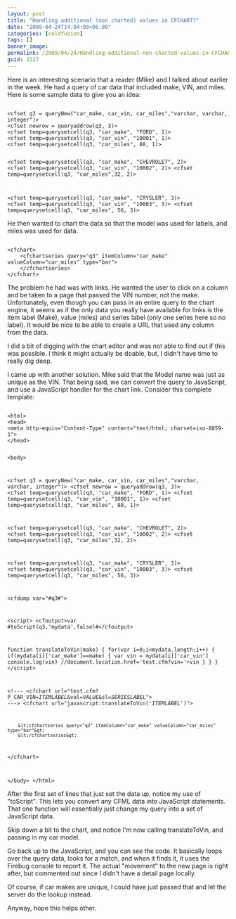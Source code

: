 ```yaml
---
layout: post
title: "Handling additional (non charted) values in CFCHART?"
date: "2009-04-24T14:04:00+06:00"
categories: [coldfusion]
tags: []
banner_image: 
permalink: /2009/04/24/Handling-additional-non-charted-values-in-CFCHART
guid: 3327
---
```


Here is an interesting scenario that a reader (Mike) and I talked about earlier in the week. He had a query of car data that included make, VIN, and miles. Here is some sample data to give you an idea:
<!--more-->
<code>
&lt;cfset q3 = queryNew("car_make, car_vin, car_miles","varchar, varchar, integer")&gt;
&lt;cfset newrow = queryaddrow(q3, 3)&gt;
&lt;cfset temp=querysetcell(q3, "car_make", "FORD", 1)&gt;
&lt;cfset temp=querysetcell(q3, "car_vin", "10001", 1)&gt;
&lt;cfset temp=querysetcell(q3, "car_miles", 88, 1)&gt;

&lt;cfset temp=querysetcell(q3, "car_make", "CHEVROLET", 2)&gt;
&lt;cfset temp=querysetcell(q3, "car_vin", "10002", 2)&gt;
&lt;cfset temp=querysetcell(q3, "car_miles",32, 2)&gt;

&lt;cfset temp=querysetcell(q3, "car_make", "CRYSLER", 3)&gt;
&lt;cfset temp=querysetcell(q3, "car_vin", "10003", 3)&gt;
&lt;cfset temp=querysetcell(q3, "car_miles", 56, 3)&gt;
</code>

He then wanted to chart the data so that the model was used for labels, and miles was used for data.

<code>
&lt;cfchart&gt;
	&lt;cfchartseries query="q3" itemColumn="car_make" valueColumn="car_miles" type="bar"&gt;
	&lt;/cfchartseries&gt;
&lt;/cfchart&gt;
</code>

The problem he had was with links. He wanted the user to click on a column and be taken to a page that passed the VIN number, not the make. Unfortunately, even though you can pass in an entire query to the chart engine, it seems as if the only data you really have available for links is the item label (Make), value (miles) and series label (only one series here so no label). It would be nice to be able to create a URL that used any column from the data.

I did a bit of digging with the chart editor and was not able to find out if this was possible. I think it might actually be doable, but, I didn't have time to really dig deep.

I came up with another solution. Mike said that the Model name was just as unique as the VIN. That being said, we can convert the query to JavaScript, and use a JavaScript handler for the chart link. Consider this complete template:

<code>
&lt;html&gt;
&lt;head&gt;
&lt;meta http-equiv="Content-Type" content="text/html; charset=iso-8859-1"&gt;
&lt;/head&gt;

&lt;body&gt;

&lt;cfset q3 = queryNew("car_make, car_vin, car_miles","varchar, varchar, integer")&gt;
&lt;cfset newrow = queryaddrow(q3, 3)&gt;
&lt;cfset temp=querysetcell(q3, "car_make", "FORD", 1)&gt;
&lt;cfset temp=querysetcell(q3, "car_vin", "10001", 1)&gt;
&lt;cfset temp=querysetcell(q3, "car_miles", 88, 1)&gt;

&lt;cfset temp=querysetcell(q3, "car_make", "CHEVROLET", 2)&gt;
&lt;cfset temp=querysetcell(q3, "car_vin", "10002", 2)&gt;
&lt;cfset temp=querysetcell(q3, "car_miles",32, 2)&gt;

&lt;cfset temp=querysetcell(q3, "car_make", "CRYSLER", 3)&gt;
&lt;cfset temp=querysetcell(q3, "car_vin", "10003", 3)&gt;
&lt;cfset temp=querysetcell(q3, "car_miles", 56, 3)&gt;

&lt;cfdump var="#q3#"&gt;

&lt;script&gt;
&lt;cfoutput&gt;var #toScript(q3,'mydata',false)#&lt;/cfoutput&gt;

function translateToVin(make) {
	for(var i=0;i&lt;mydata.length;i++) {
		if(mydata[i]['car_make']==make) {
			var vin = mydata[i]['car_vin']
			console.log(vin)
			//document.location.href='test.cfm?vin='+vin
		}
	}
}
&lt;/script&gt;

&lt;!---
&lt;cfchart url="test.cfm?P_CAR_VIN=$ITEMLABEL$&val=$VALUE$&sl=$SERIESLABEL$"&gt;
---&gt;
&lt;cfchart url="javascript:translateToVin('$ITEMLABEL$')"&gt;

		&lt;cfchartseries query="q3" itemColumn="car_make" valueColumn="car_miles" type="bar"&gt;
		&lt;/cfchartseries&gt;
&lt;/cfchart&gt;

&lt;/body&gt;
&lt;/html&gt;
</code>

After the first set of lines that just set the data up, notice my use of "toScript". This lets you convert any CFML data into JavaScript statements. That one function will essentially just change my query into a set of JavaScript data.

Skip down a bit to the chart, and notice I'm now calling translateToVin, and passing in my car model. 

Go back up to the JavaScript, and you can see the code. It basically loops over the query data, looks for a match, and when it finds it, it uses the Firebug console to report it. The actual "movement" to the new page is right after, but commented out since I didn't have a detail page locally.

Of course, if car makes are unique, I could have just passed that and let the server do the lookup instead.

Anyway, hope this helps other.